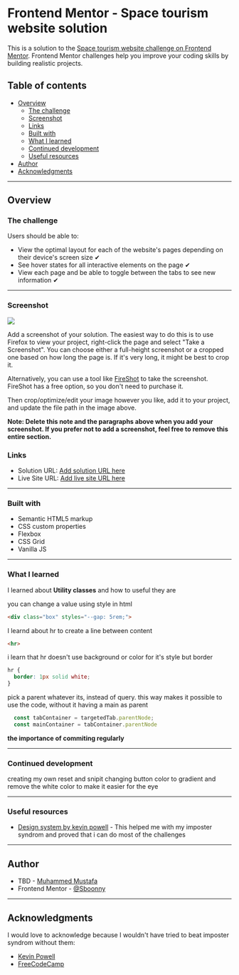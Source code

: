 # Frontend Mentor - Space tourism website solution

This is a solution to the [Space tourism website challenge on Frontend Mentor](https://www.frontendmentor.io/challenges/space-tourism-multipage-website-gRWj1URZ3). Frontend Mentor challenges help you improve your coding skills by building realistic projects. 

## Table of contents

- [Overview](#overview)
  - [The challenge](#the-challenge)
  - [Screenshot](#screenshot)
  - [Links](#links)
  - [Built with](#built-with)
  - [What I learned](#what-i-learned) 
  - [Continued development](#continued-development)
  - [Useful resources](#useful-resources)
- [Author](#author)
- [Acknowledgments](#acknowledgments)

___

## Overview

### The challenge

Users should be able to:

- View the optimal layout for each of the website's pages depending on their device's screen size ✔
- See hover states for all interactive elements on the page ✔
- View each page and be able to toggle between the tabs to see new information ✔
____
### Screenshot

![](./screenshot.jpg)

Add a screenshot of your solution. The easiest way to do this is to use Firefox to view your project, right-click the page and select "Take a Screenshot". You can choose either a full-height screenshot or a cropped one based on how long the page is. If it's very long, it might be best to crop it.

Alternatively, you can use a tool like [FireShot](https://getfireshot.com/) to take the screenshot. FireShot has a free option, so you don't need to purchase it. 

Then crop/optimize/edit your image however you like, add it to your project, and update the file path in the image above.

**Note: Delete this note and the paragraphs above when you add your screenshot. If you prefer not to add a screenshot, feel free to remove this entire section.**

### Links

- Solution URL: [Add solution URL here](https://your-solution-url.com)
- Live Site URL: [Add live site URL here](https://your-live-site-url.com)
___
### Built with

- Semantic HTML5 markup
- CSS custom properties
- Flexbox
- CSS Grid
- Vanilla JS

____

### What I learned

I learned about **Utility classes** and how to useful they are

you can change a value using style in html
```html
<div class="box" styles="--gap: 5rem;">
```
I learnd about hr to create a line between content
```html
<hr>
```
i learn that hr doesn't use background or color for it's style but border
```css
hr {
  border: 1px solid white;
}
```
pick a parent whatever its, instead of query. this way makes it possible to use the code, without it having a main as parent 
```js
  const tabContainer = targetedTab.parentNode;
  const mainContainer = tabContainer.parentNode
  ```
**the importance of commiting regularly**
____




### Continued development

creating my own reset and snipit changing button color to gradient and remove the white color to make it easier for the eye

___
### Useful resources

- [Design system by kevin powell](https://www.youtube.com/watch?v=lRaL-8qZ0mM&t=17154s) - This helped me with my imposter syndrom and proved that i can do most of the challenges

___
## Author

- TBD - [Muhammed Mustafa](https://www.your-site.com)
- Frontend Mentor - [@Sboonny](https://www.frontendmentor.io/profile/Sboonny)
___

## Acknowledgments

I would love to acknowledge because I wouldn't have tried to beat imposter syndrom without them:
- [Kevin Powell](https://www.kevinpowell.co/)
- [FreeCodeCamp](https://www.freecodecamp.org/)